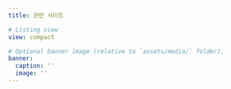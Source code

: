 ```yaml
---
title: 관련 사이트

# Listing view
view: compact

# Optional banner image (relative to `assets/media/` folder).
banner:
  caption: ''
  image: ''
---
```

